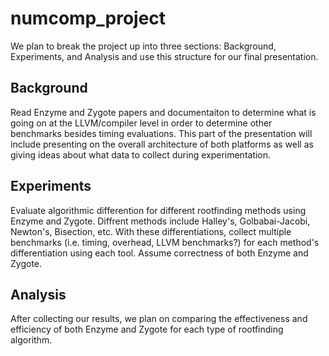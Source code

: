 # numcomp_project

We plan to break the project up into three sections: Background, Experiments, and Analysis and use this structure for our final presentation.

## Background

Read Enzyme and Zygote papers and documentaiton to determine what is going on at the LLVM/compiler level in order to determine other benchmarks besides timing evaluations. This part of the presentation will include presenting on the overall architecture of both platforms as well as giving ideas about what data to collect during experimentation.

## Experiments

Evaluate algorithmic differention for different rootfinding methods using Enzyme and Zygote. Diffrent methods include Halley's, Golbabai-Jacobi, Newton's, Bisection, etc. With these differentiations, collect multiple benchmarks (i.e. timing, overhead, LLVM benchmarks?) for each method's differentiation using each tool. Assume correctness of both Enzyme and Zygote. 

## Analysis

After collecting our results, we plan on comparing the effectiveness and efficiency of both Enzyme and Zygote for each type of rootfinding algorithm.
